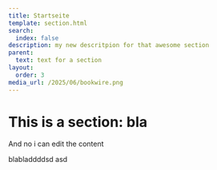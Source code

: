 ```yaml
---
title: Startseite
template: section.html
search:
  index: false
description: my new descritpion for that awesome section
parent:
  text: text for a section
layout:
  order: 3
media_url: /2025/06/bookwire.png
---
```


# This is a section: bla

And no i can edit the content

blabladdddsd asd
